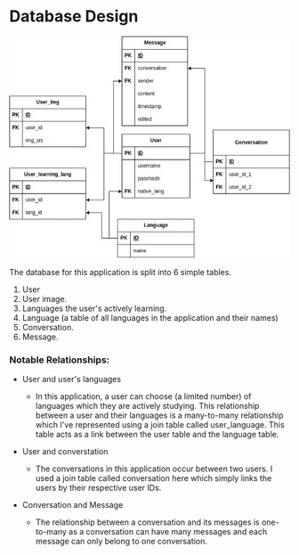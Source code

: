 # Database Design

![image description](../public//chatappdb.jpg)

The database for this application is split into 6 simple tables.

1. User
2. User image.
3. Languages the user's actively learning.
4. Language (a table of all languages in the application and their names)
5. Conversation.
6. Message.

### Notable Relationships:

- User and user's languages

  - In this application, a user can choose (a limited number) of languages which they are actively studying. This relationship between a user and their languages is a many-to-many relationship which I've represented using a join table called user_language. This table acts as a link between the user table and the language table.

- User and converstation

  - The conversations in this application occur between two users. I used a join table called conversation here which simply links the users by their respective user IDs.

- Conversation and Message
  - The relationship between a conversation and its messages is one-to-many as a conversation can have many messages and each message can only belong to one conversation.
